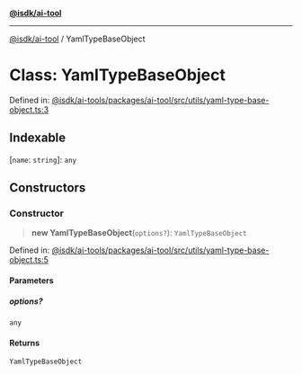 [**@isdk/ai-tool**](../README.md)

***

[@isdk/ai-tool](../globals.md) / YamlTypeBaseObject

# Class: YamlTypeBaseObject

Defined in: [@isdk/ai-tools/packages/ai-tool/src/utils/yaml-type-base-object.ts:3](https://github.com/isdk/ai-tool.js/blob/d0765f898f217d97c57c6949502b4a7bef5dce5e/src/utils/yaml-type-base-object.ts#L3)

## Indexable

\[`name`: `string`\]: `any`

## Constructors

### Constructor

> **new YamlTypeBaseObject**(`options?`): `YamlTypeBaseObject`

Defined in: [@isdk/ai-tools/packages/ai-tool/src/utils/yaml-type-base-object.ts:5](https://github.com/isdk/ai-tool.js/blob/d0765f898f217d97c57c6949502b4a7bef5dce5e/src/utils/yaml-type-base-object.ts#L5)

#### Parameters

##### options?

`any`

#### Returns

`YamlTypeBaseObject`

